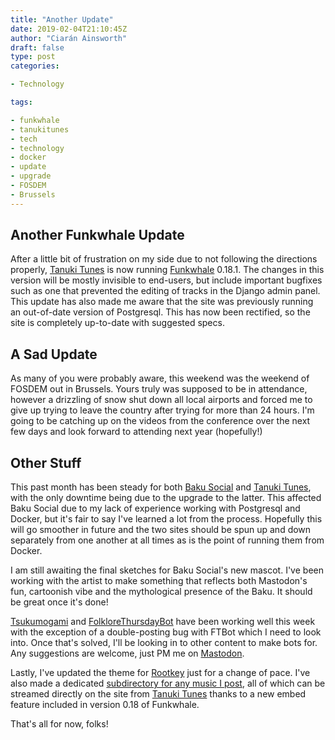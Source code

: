 ```yaml
---
title: "Another Update"
date: 2019-02-04T21:10:45Z
author: "Ciarán Ainsworth"
draft: false
type: post
categories:

- Technology

tags:

- funkwhale
- tanukitunes
- tech
- technology
- docker
- update
- upgrade
- FOSDEM
- Brussels
---
```


## Another Funkwhale Update 

After a little bit of frustration on my side due to not
following the directions properly, [Tanuki Tunes](https://tanukitunes.com/about)
is now running [Funkwhale](https://funkwhale.audio) 0.18.1.
The changes in this version will be mostly invisible to end-users,
but include important bugfixes such as one that prevented the
editing of tracks in the Django admin panel. This update has also
made me aware that the site was previously running an out-of-date
version of Postgresql. This has now been rectified, so the site
is completely up-to-date with suggested specs.

## A Sad Update

As many of you were probably aware, this weekend was the weekend of FOSDEM
out in Brussels. Yours truly was supposed to be in attendance, however
a drizzling of snow shut down all local airports and forced me to give up
trying to leave the country after trying for more than 24 hours. I'm going
to be catching up on the videos from the conference over the next few days and
look forward to attending next year (hopefully!)

## Other Stuff

This past month has been steady for both [Baku Social](https://bakusocial.com/about)
and [Tanuki Tunes](https://tanukitunes.com/about), with the only downtime
being due to the upgrade to the latter. This affected Baku Social due to my
lack of experience working with Postgresql and Docker, but it's fair to say
I've learned a lot from the process. Hopefully this will go smoother in future
and the two sites should be spun up and down separately from one another at all times
as is the point of running them from Docker.

I am still awaiting the final sketches for Baku Social's new mascot. I've been
working with the artist to make something that reflects both Mastodon's fun,
cartoonish vibe and the mythological presence of the Baku. It should be great once
it's done!

[Tsukumogami](https://bakusocial.com/@tsukumogami) and [FolkloreThursdayBot](https://bakusocial.com/@folklorethursdaybot)
have been working well this week with the exception of a double-posting bug with
FTBot which I need to look into. Once that's solved, I'll be looking in to other
content to make bots for. Any suggestions are welcome, just PM me on [Mastodon](https://bakusocial.com/@sporiff).

Lastly, I've updated the theme for [Rootkey](https://rootkey.co.uk) just for a change
of pace. I've also made a dedicated [subdirectory for any music I post](https://rootkey.co.uk/music/), all of which
can be streamed directly on the site from [Tanuki Tunes](https://tanukitunes.com/about)
thanks to a new embed feature included in version 0.18 of Funkwhale.

That's all for now, folks!
